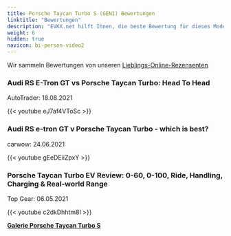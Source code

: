 ```yaml
---
title: Porsche Taycan Turbo S (GEN1) Bewertungen
linktitle: "Bewertungen"
description: "EVKX.net hilft Ihnen, die beste Bewertung für dieses Modell zu finden."
weight: 6
hidden: true
navicon: bi-person-video2
---
```

Wir sammeln Bewertungen von unseren [Lieblings-Online-Rezensenten](../../../../../guides/evreviewers/)

<div class="container text-center shadow p-2 pe-4 mb-5 bg-body-tertiary rounded border">
<h3>Audi RS E-Tron GT vs Porsche Taycan Turbo: Head To Head</h3>
<p>AutoTrader: 18.08.2021</p>

{{< youtube eJ7af4VToSc >}}

</div>
<div class="container text-center shadow p-2 pe-4 mb-5 bg-body-tertiary rounded border">
<h3>Audi RS e-tron GT v Porsche Taycan Turbo - which is best?</h3>
<p>carwow: 24.06.2021</p>

{{< youtube gEeDEiiZpxY >}}

</div>
<div class="container text-center shadow p-2 pe-4 mb-5 bg-body-tertiary rounded border">
<h3>Porsche Taycan Turbo EV Review: 0-60, 0-100, Ride, Handling, Charging & Real-world Range</h3>
<p>Top Gear: 06.05.2021</p>

{{< youtube c2dkDhhtm8I >}}

</div>
<div class="mt-3 mb-3">
<a href="../gallery/" class="text-decoration-none text-black">
<strong><i class="bi-arrow-left"></i>Galerie  </strong>
</a>
<a href="../" class="text-decoration-none text-black float-end">
<strong>Porsche Taycan Turbo S <i class="bi-arrow-right"></i></strong>
</a>
</div>
